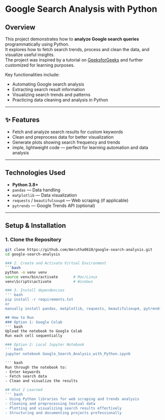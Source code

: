 # Google Search Analysis with Python

## Overview
This project demonstrates how to **analyze Google search queries** programmatically using Python.  
It explores how to fetch search trends, process and clean the data, and visualize useful insights.  
The project was inspired by a tutorial on [GeeksforGeeks](https://www.geeksforgeeks.org/) and further customized for learning purposes.

Key functionalities include:
- Automating Google search analysis
- Extracting search result information
- Visualizing search trends and patterns
- Practicing data cleaning and analysis in Python

---

## ✨ Features
- Fetch and analyze search results for custom keywords  
- Clean and preprocess data for better visualization  
- Generate plots showing search frequency and trends  
- imple, lightweight code — perfect for learning automation and data analysis

---

## Technologies Used
- **Python 3.8+**
- `pandas` — Data handling  
- `matplotlib` — Data visualization  
- `requests` / `beautifulsoup4` — Web scraping (if applicable)  
- `pytrends` — Google Trends API (optional)

---

## Setup & Installation

### 1. Clone the Repository
```bash
git clone https://github.com/Amrutha0610/google-search-analysis.git
cd google-search-analysis

### 2. Create and Activate Virtual Environment
```bash
python -m venv venv
source venv/bin/activate       # Mac/Linux
venv\Scripts\activate          # Windows

### 3. Install dependencies
''' bash
pip install -r requirements.txt
or 
manually install pandas, matplotlib, requests, beautifulsoup4, pytrends

## How to Run
### Option 1: Google Colab
''' bash
Upload the notebook to Google Colab
Run each cell sequentially

### Option 2: Local Jupyter Notebook
''' bash
jupyter notebook Google_Search_Analysis_with_Python.ipynb

''' bash
Run through the notebook to:
- Enter keywords
- Fetch search data
- Clean and visualize the results

## What I Learned
''' bash
- Using Python libraries for web scraping and trends analysis
- Cleaning and preprocessing textual data
- Plotting and visualizing search results effectively
- Structuring and documenting projects professionally
